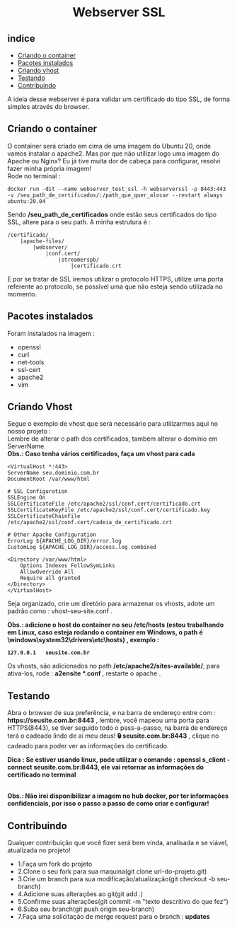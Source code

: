 <h1 align=center>Webserver SSL</h1>

## indice

- [Criando o container](#criando-o-container)
- [Pacotes instalados](#pacotes-instalados)
- [Criando vhost](#criando-vhost)
- [Testando](#testando)
- [Contribuindo](#contribuindo)



<p>A ideia desse webserver é para validar um certificado do tipo SSL, de forma simples através do browser.</p>

## Criando o container

<p>O container será criado em cima de uma imagem do Ubuntu 20, onde vamos instalar o apache2. Mas por que não utilizar logo uma imagem do Apache ou Nginx? Eu já tive muita dor de cabeça para configurar, resolvi fazer minha própria imagem!
<br>
Rode no terminal : <br>

    docker run -dit --name webserver_test_ssl -h webserverssl -p 8443:443 -v /seu_path_de_certificados/:/path_que_quer_alocar --restart always ubuntu:20.04 
Sendo <b>/seu_path_de_certificados</b> onde estão seus certificados do tipo SSL, altere para o seu path. A minha estrutura é : <br>
    
    /certificado/
        |apache-files/
            |webserver/
                |conf.cert/
                    |streamerspb/
                        |certificado.crt

E por se tratar de SSL iremos utilizar o protocolo HTTPS, utilize uma porta referente ao protocolo, se possível uma que não esteja sendo utilizada no momento.
</p>

## Pacotes instalados

<p>Foram instalados na imagem : 
<ul>
<li>openssl</li>
<li>curl</li>
<li>net-tools</li>
<li>ssl-cert</li>
<li>apache2</li>
<li>vim</li>
</ul>

## Criando Vhost

<p>Segue o exemplo de vhost que será necessário para utilizarmos aqui no nosso projeto :
<br>
Lembre de alterar o path dos certificados, também alterar o domínio em ServerName.<br>
<b>Obs.: Caso tenha vários certificados, faça um vhost para cada</b>

    <VirtualHost *:443>
    ServerName seu.dominio.com.br
    DocumentRoot /var/www/html

    # SSL Configuration
    SSLEngine On
    SSLCertificateFile /etc/apache2/ssl/conf.cert/certificado.crt
    SSLCertificateKeyFile /etc/apache2/ssl/conf.cert/certificado.key
    SSLCertificateChainFile /etc/apache2/ssl/conf.cert/cadeia_de_certificado.crt

    # Other Apache Configuration
    ErrorLog ${APACHE_LOG_DIR}/error.log
    CustomLog ${APACHE_LOG_DIR}/access.log combined

    <Directory /var/www/html>
        Options Indexes FollowSymLinks
        AllowOverride All
        Require all granted
    </Directory>
    </VirtualHost>

Seja organizado, crie um diretório para armazenar os vhosts, adote um padrão como : vhost-seu-site.conf .

<b>Obs.: adicione o host do container no seu /etc/hosts (estou trabalhando em Linux, caso esteja rodando o container em Windows, o path é \windows\system32\drivers\etc\hosts) , exemplo :

    127.0.0.1   seusite.com.br
</b>

Os vhosts, são adicionados no path <b>/etc/apache2/sites-available/</b>, para ativa-los, rode : <b>a2ensite *.conf </b> , restarte o apache .

## Testando
<p>Abra o browser de sua preferência, e na barra de endereço entre com : <b>https://seusite.com.br:8443</b> , lembre, você mapeou uma porta para HTTPS(8443), se tiver seguido todo o pass-a-passo, na barra de endereço terá o cadeado lindo de ai meu deus! <b>🔒 seusite.com.br:8443</b> , clique no cadeado para poder ver as informações do certificado.
</p>
<b>Dica : Se estiver usando linux, pode utilizar o comando : openssl s_client -connect seusite.com.br:8443, ele vai retornar as informações do certificado no terminal</b>

<br><b>Obs.: Não irei disponibilizar a imagem no hub docker, por ter informações confidenciais, por isso o passo a passo de como criar e configurar!</b>

## Contribuindo
<p>Qualquer contribuição que você fizer será bem vinda, analisada e se viável, atualizada no projeto!
<ul>
<li>1.Faça um fork do projeto</li>
<li>2.Clone o seu fork para sua maquina(git clone url-do-projeto.git)</li>
<li>3.Crie um branch para sua modificação/atualização(git checkout -b seu-branch)</li>
<li>4.Adicione suas alterações ao git(git add .)</li>
<li>5.Confirme suas alterações(git commit -m "texto descritivo do que fez")</li>
<li>6.Suba seu branch(git push origin seu-branch)</li>
<li>7.Faça uma solicitação de merge request para o branch : <b>updates</b></li>
</ul>
</p>